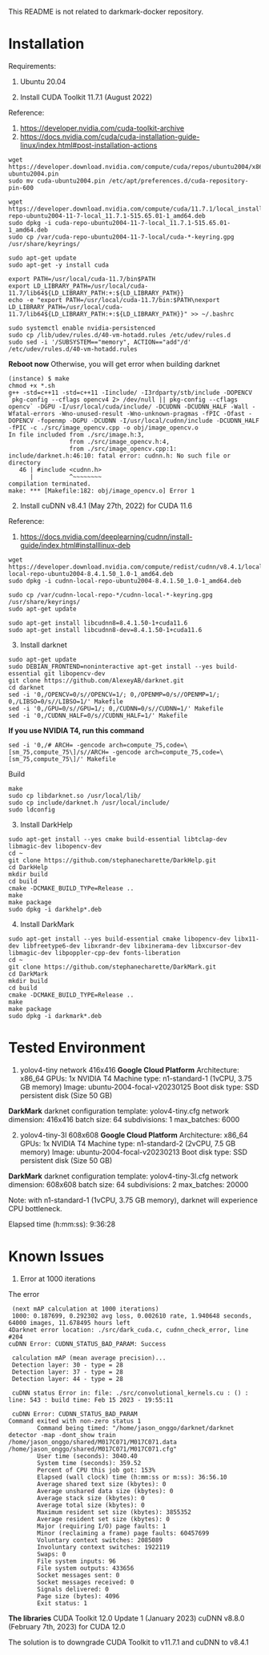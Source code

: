 This README is not related to darkmark-docker repository.

# Installation

Requirements:
1. Ubuntu 20.04

1. Install CUDA Toolkit 11.7.1 (August 2022)

Reference:
1. https://developer.nvidia.com/cuda-toolkit-archive
2. https://docs.nvidia.com/cuda/cuda-installation-guide-linux/index.html#post-installation-actions
```
wget https://developer.download.nvidia.com/compute/cuda/repos/ubuntu2004/x86_64/cuda-ubuntu2004.pin
sudo mv cuda-ubuntu2004.pin /etc/apt/preferences.d/cuda-repository-pin-600

wget https://developer.download.nvidia.com/compute/cuda/11.7.1/local_installers/cuda-repo-ubuntu2004-11-7-local_11.7.1-515.65.01-1_amd64.deb
sudo dpkg -i cuda-repo-ubuntu2004-11-7-local_11.7.1-515.65.01-1_amd64.deb
sudo cp /var/cuda-repo-ubuntu2004-11-7-local/cuda-*-keyring.gpg /usr/share/keyrings/

sudo apt-get update
sudo apt-get -y install cuda

export PATH=/usr/local/cuda-11.7/bin$PATH
export LD_LIBRARY_PATH=/usr/local/cuda-11.7/lib64${LD_LIBRARY_PATH:+:${LD_LIBRARY_PATH}}
echo -e "export PATH=/usr/local/cuda-11.7/bin:$PATH\nexport LD_LIBRARY_PATH=/usr/local/cuda-11.7/lib64${LD_LIBRARY_PATH:+:${LD_LIBRARY_PATH}}" >> ~/.bashrc

sudo systemctl enable nvidia-persistenced
sudo cp /lib/udev/rules.d/40-vm-hotadd.rules /etc/udev/rules.d
sudo sed -i '/SUBSYSTEM=="memory", ACTION=="add"/d' /etc/udev/rules.d/40-vm-hotadd.rules
```

**Reboot now**
Otherwise, you will get error when building darknet
```
(instance) $ make
chmod +x *.sh
g++ -std=c++11 -std=c++11 -Iinclude/ -I3rdparty/stb/include -DOPENCV `pkg-config --cflags opencv4 2> /dev/null || pkg-config --cflags opencv` -DGPU -I/usr/local/cuda/include/ -DCUDNN -DCUDNN_HALF -Wall -Wfatal-errors -Wno-unused-result -Wno-unknown-pragmas -fPIC -Ofast -DOPENCV -fopenmp -DGPU -DCUDNN -I/usr/local/cudnn/include -DCUDNN_HALF -fPIC -c ./src/image_opencv.cpp -o obj/image_opencv.o
In file included from ./src/image.h:3,
                 from ./src/image_opencv.h:4,
                 from ./src/image_opencv.cpp:1:
include/darknet.h:46:10: fatal error: cudnn.h: No such file or directory
   46 | #include <cudnn.h>
      |          ^~~~~~~~~
compilation terminated.
make: *** [Makefile:182: obj/image_opencv.o] Error 1
```

2. Install cuDNN v8.4.1 (May 27th, 2022) for CUDA 11.6

Reference:
1. https://docs.nvidia.com/deeplearning/cudnn/install-guide/index.html#installlinux-deb
```
wget https://developer.download.nvidia.com/compute/redist/cudnn/v8.4.1/local_installers/11.6/cudnn-local-repo-ubuntu2004-8.4.1.50_1.0-1_amd64.deb
sudo dpkg -i cudnn-local-repo-ubuntu2004-8.4.1.50_1.0-1_amd64.deb

sudo cp /var/cudnn-local-repo-*/cudnn-local-*-keyring.gpg /usr/share/keyrings/
sudo apt-get update

sudo apt-get install libcudnn8=8.4.1.50-1+cuda11.6
sudo apt-get install libcudnn8-dev=8.4.1.50-1+cuda11.6
```

3. Install darknet
```
sudo apt-get update
sudo DEBIAN_FRONTEND=noninteractive apt-get install --yes build-essential git libopencv-dev
git clone https://github.com/AlexeyAB/darknet.git
cd darknet
sed -i '0,/OPENCV=0/s//OPENCV=1/; 0,/OPENMP=0/s//OPENMP=1/; 0,/LIBSO=0/s//LIBSO=1/' Makefile
sed -i '0,/GPU=0/s//GPU=1/; 0,/CUDNN=0/s//CUDNN=1/' Makefile
sed -i '0,/CUDNN_HALF=0/s//CUDNN_HALF=1/' Makefile
```

**If you use NVIDIA T4, run this command**
```
sed -i '0,/# ARCH= -gencode arch=compute_75,code=\[sm_75,compute_75\]/s//ARCH= -gencode arch=compute_75,code=\[sm_75,compute_75\]/' Makefile
```

Build
```
make
sudo cp libdarknet.so /usr/local/lib/
sudo cp include/darknet.h /usr/local/include/
sudo ldconfig
```

3. Install DarkHelp
```
sudo apt-get install --yes cmake build-essential libtclap-dev libmagic-dev libopencv-dev
cd ~
git clone https://github.com/stephanecharette/DarkHelp.git
cd DarkHelp
mkdir build
cd build
cmake -DCMAKE_BUILD_TYPe=Release ..
make
make package
sudo dpkg -i darkhelp*.deb
```

4. Install DarkMark
```
sudo apt-get install --yes build-essential cmake libopencv-dev libx11-dev libfreetype6-dev libxrandr-dev libxinerama-dev libxcursor-dev libmagic-dev libpoppler-cpp-dev fonts-liberation
cd ~
git clone https://github.com/stephanecharette/DarkMark.git
cd DarkMark
mkdir build
cd build
cmake -DCMAKE_BUILD_TYPE=Release ..
make
make package
sudo dpkg -i darkmark*.deb
```

# Tested Environment

1. yolov4-tiny network 416x416
**Google Cloud Platform**
Architecture: x86_64
GPUs: 1x NVIDIA T4
Machine type: n1-standard-1 (1vCPU, 3.75 GB memory)
Image: ubuntu-2004-focal-v20230125
Boot disk type: SSD persistent disk (Size 50 GB)

**DarkMark**
darknet configuration template: yolov4-tiny.cfg
network dimension: 416x416
batch size: 64
subdivisions: 1
max_batches: 6000

2. yolov4-tiny-3l 608x608
**Google Cloud Platform**
Architecture: x86_64
GPUs: 1x NVIDIA T4
Machine type: n1-standard-2 (2vCPU, 7.5 GB memory)
Image: ubuntu-2004-focal-v20230213
Boot disk type: SSD persistent disk (Size 50 GB)

**DarkMark**
darknet configuration template: yolov4-tiny-3l.cfg
network dimension: 608x608
batch size: 64
subdivisions: 2
max_batches: 20000

Note: with n1-standard-1 (1vCPU, 3.75 GB memory), darknet will experience CPU bottleneck.

Elapsed time (h:mm:ss): 9:36:28

# Known Issues

1. Error at 1000 iterations

The error
```
 (next mAP calculation at 1000 iterations)
 1000: 0.187699, 0.292302 avg loss, 0.002610 rate, 1.940648 seconds, 64000 images, 11.678495 hours left
4Darknet error location: ./src/dark_cuda.c, cudnn_check_error, line #204
cuDNN Error: CUDNN_STATUS_BAD_PARAM: Success

 calculation mAP (mean average precision)...
 Detection layer: 30 - type = 28
 Detection layer: 37 - type = 28
 Detection layer: 44 - type = 28

 cuDNN status Error in: file: ./src/convolutional_kernels.cu : () : line: 543 : build time: Feb 15 2023 - 19:55:11

 cuDNN Error: CUDNN_STATUS_BAD_PARAM
Command exited with non-zero status 1
        Command being timed: "/home/jason_onggo/darknet/darknet detector -map -dont_show train /home/jason_onggo/shared/M017C071/M017C071.data /home/jason_onggo/shared/M017C071/M017C071.cfg"
        User time (seconds): 3040.40
        System time (seconds): 359.52
        Percent of CPU this job got: 153%
        Elapsed (wall clock) time (h:mm:ss or m:ss): 36:56.10
        Average shared text size (kbytes): 0
        Average unshared data size (kbytes): 0
        Average stack size (kbytes): 0
        Average total size (kbytes): 0
        Maximum resident set size (kbytes): 3855352
        Average resident set size (kbytes): 0
        Major (requiring I/O) page faults: 1
        Minor (reclaiming a frame) page faults: 60457699
        Voluntary context switches: 2085089
        Involuntary context switches: 1922119
        Swaps: 0
        File system inputs: 96
        File system outputs: 433656
        Socket messages sent: 0
        Socket messages received: 0
        Signals delivered: 0
        Page size (bytes): 4096
        Exit status: 1
```

**The libraries**
CUDA Toolkit 12.0 Update 1 (January 2023)
cuDNN v8.8.0 (February 7th, 2023) for CUDA 12.0

The solution is to downgrade CUDA Toolkit to v11.7.1 and cuDNN to v8.4.1